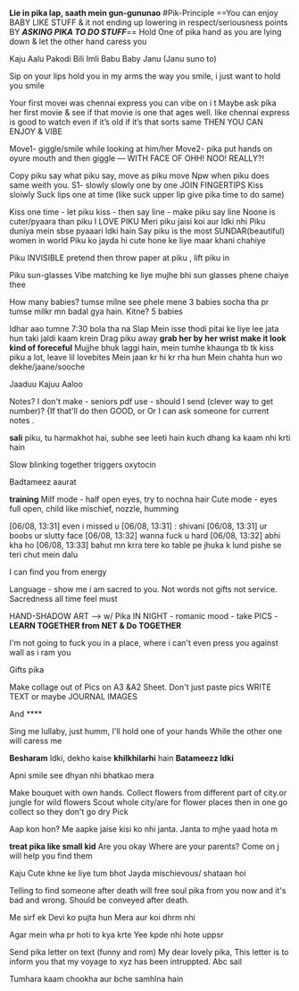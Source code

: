 **Lie in pika lap, saath mein gun-gununao**   #Pik-Principle
==You can enjoy BABY LIKE STUFF & it not ending up lowering in respect/seriousness points  BY ***ASKING PIKA TO DO STUFF***==
Hold One of pika hand as you are lying down & let the other hand caress you


Kaju
Aalu
Pakodi
Bili
Imli
Babu
Baby
Janu (Janu suno to)


Sip on your lips
hold you in my arms
the way you smile, i just want to hold you smile

 Your first movei was chennai express you can vibe on i t
Maybe ask pika her first movie & see if that movie is one that ages well. 
like chennai express is good to watch even if it’s old if it’s that sorts same
THEN YOU CAN ENJOY & VIBE


Move1- giggle/smile while looking at him/her
Move2- pika put hands on oyure mouth and then giggle — WITH FACE OF OHH! NOO! REALLY?!

Copy piku say what piku say, move as piku move
Npw when piku does same weith you.
S1- slowly slowly one by one JOIN FINGERTIPS
Kiss sloiwly
Suck lips one at time (like suck upper lip give pika time to do same)

Kiss one time - let piku kiss - then say line - make piku say line 
Noone is cuter/pyaara than piku
I LOVE PIKU
Meri piku jaisi koi aur ldki nhi 
Piku duniya mein sbse pyaaari ldki hain
Say piku is the most SUNDAR(beautiful) women in world
Piku ko jayda hi cute hone ke liye maar khani chahiye

Piku INVISIBLE pretend then throw paper at piku , lift piku in

Piku sun-glasses 
Vibe matching ke liye mujhe bhi sun glasses phene chaiye thee



How many babies?
tumse milne see phele mene 3 babies socha tha pr tumse milkr mn badal gya hain. 
Kitne?
5 babies


Idhar aao
tumne 7:30 bola tha na
Slap 
Mein isse thodi pitai ke liye lee jata hun taki jaldi kaam krein
Drag piku away **grab her by her wrist make it look kind of foreceful**
Mujjhe bhuk laggi hain, mein tumhe khaunga tb tk
kiss piku a lot, leave lil lovebites
Mein jaan kr hi kr rha hun
Mein chahta hun wo dekhe/jaane/sooche


Jaaduu
Kajuu
Aaloo


Notes?
I don't make - 
seniors pdf use - should I send (clever way to get number)? 
{If that'll do then GOOD, or 
Or I can ask someone for current notes .


**sali** piku, tu harmakhot hai, subhe see leeti hain kuch dhang ka kaam nhi krti hain

Slow blinking together triggers oxytocin

Badtameez aaurat

**training**
Milf mode - half open eyes, try to nochna hair 
Cute mode - eyes full open, child like mischief, nozzle, humming



[06/08, 13:31] even i missed u
[06/08, 13:31] : shivani
[06/08, 13:31] ur boobs ur slutty face
[06/08, 13:32] wanna fuck u hard
[06/08, 13:32]  abhi kha ho
[06/08, 13:33] bahut mn krra tere ko table pe jhuka k lund pishe se teri chut mein dalu

I can find you from energy 


Language - show me i am sacred to you. Not words not gifts not service. Sacredness all time feel must

HAND-SHADOW ART --> w/ Pika  IN NIGHT - romanic mood - take PICS - **LEARN TOGETHER from NET & Do TOGETHER**


I'm not going to fuck you in a place, where i can't even press you against wall as i ram you 

Gifts pika 

Make collage out of Pics on A3 &A2 Sheet.
Don't just paste pics WRITE TEXT or maybe JOURNAL IMAGES


And ****



Sing me lullaby, just humm, 
I'll hold one of your hands
While the other one will caress me





**Besharam** ldki, dekho kaise **khilkhilarhi** hain
**Batameezz ldki**



Apni smile see dhyan nhi bhatkao mera


Make bouquet with own hands. Collect flowers from different part of city.or jungle for wild flowers
Scout whole city/are for flower places then in one go collect so they don't go dry 
Pick 



Aap kon hon?
Me aapke jaise kisi ko nhi janta.
Janta to mjhe yaad hota m 

**treat pika like small kid**
Are you okay
Where are your parents?
Come on j will help you find them

Kaju 
Cute khne ke liye tum bhot Jayda mischievous/ shataan hoi




Telling to find someone after death will free soul pika from you now and it's bad and wrong.
Should be conveyed after death.


 Me sirf ek Devi ko pujta hun
Mera aur koi dhrm nhi

Agar mein wha pr hoti to kya krte
Yee kpde nhi hote uppsr


Send pika letter on text (funny and rom)
My dear lovely pika, 
This letter is to inform you that my voyage to xyz has been intruppted. Abc sail


Tumhara kaam chookha aur bche samhlna hain

